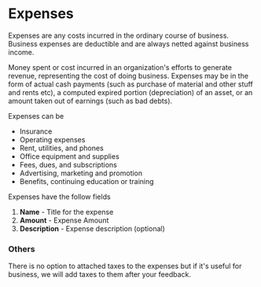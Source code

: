 # Expenses

Expenses are any costs incurred in the ordinary course of business. Business expenses are deductible and are always netted against business income.

Money spent or cost incurred in an organization's efforts to generate revenue, representing the cost of doing business. Expenses may be in the form of actual cash payments (such as purchase of material and other stuff and rents etc), a computed expired portion (depreciation) of an asset, or an amount taken out of earnings (such as bad debts).

Expenses can be

-   Insurance
-   Operating expenses
-   Rent, utilities, and phones
-   Office equipment and supplies
-   Fees, dues, and subscriptions
-   Advertising, marketing and promotion
-   Benefits, continuing education or training

Expenses have the follow fields

1.  **Name** - Title for the expense
2.  **Amount** - Expense Amount
3.  **Description** - Expense description (optional)

### Others

There is no option to attached taxes to the expenses but if it's useful for business, we will add taxes to them after your feedback.
